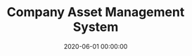 ---
layout: inner
position: right
title: 'Company Asset Management System'
lead_text: "An information system to manage and inspect company's assets."
tags: ['MySQL', 'PHP, Yii 2', 'HTML, CSS', 'Javascript, jQuery']
featured_image: ['/img/posts/pjb-aset-min.png']
date: 2020-06-01 00:00:00
categories: ['Solution', 'Web', 'API Service']
project_link: ''
button_icon: ''
button_text: ''
order: 25
visible: 1
company: 'Freelance'
---